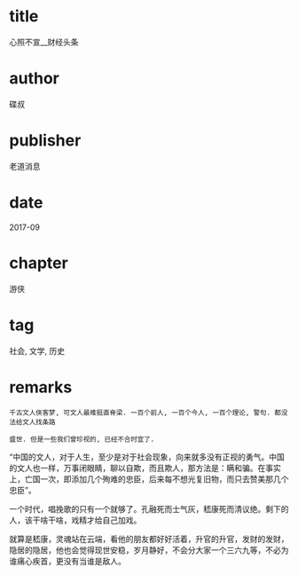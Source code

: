 # title
心照不宣__财经头条

# author
碟叔

# publisher
老道消息

# date
2017-09

# chapter
游侠

# tag
社会, 文学, 历史

# remarks
`千古文人侠客梦, 可文人最难挺直脊梁. 一百个前人, 一百个今人, 一百个理论, 警句. 都没法给文人找条路`

`盛世. 但是一些我们曾珍视的, 已经不合时宜了.`

“中国的文人，对于人生，至少是对于社会现象，向来就多没有正视的勇气。中国的文人也一样，万事闭眼睛，聊以自欺，而且欺人，那方法是：瞒和骗。在事实上，亡国一次，即添加几个殉难的忠臣，后来每不想光复旧物，而只去赞美那几个忠臣”。

一个时代，唱挽歌的只有一个就够了。孔融死而士气灰，嵇康死而清议绝。剩下的人，该干啥干啥，戏精才给自己加戏。

就算是嵇康，灵魂站在云端，看他的朋友都好好活着，升官的升官，发财的发财，隐居的隐居，他也会觉得现世安稳，岁月静好，不会分大家一个三六九等，不必为谁痛心疾首，更没有当谁是敌人。
